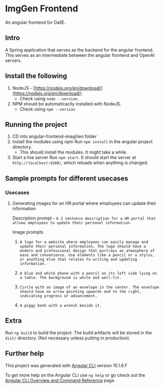 # ImgGen Frontend

An angular frontend for DallE.

## Intro

A Spring application that serves as the backend for the angular frontend. This serves as an intermediate between the angular frontend and OpenAI servers.

## Install the following

1. NodeJS - [https://nodejs.org/en/download/](https://nodejs.org/en/download/)
    - Check using `node --version`.
2. NPM should be automaticaclly installed with NodeJS.
    - Check using `npm --version`

## Running the project

1. CD into angular-frontend-imagGen folder
2. Install the modules using npm
   Run `npm install` in the angular project directory.
    - This should install the modules. It might take a while.
3. Start a live server
   Run `npm start`. It should start the server at `http://localhost:4200/`, which reloads when anything is changed.

## Sample prompts for different usecases

### Usecases

1. Generating images for an HR portal where employees can update their information

    Description prompt - `A 2 sentence description for a HR portal that allows employees to update their personal information.`

    Image prompts

    1. `A logo for a website where employees can easily manage and update their personal information. The logo should have a modern and professional design that portrays an atmosphere of ease and convenience. Use elements like a pencil or a stylus, or anything else that relates to writing and updating information.`

    2. `A blue and white phone with a pencil on its left side lying on a table. The background is white and well-lit.`

    3. `Circle with an image of an envelope in the center. The envelope should have an arrow pointing upwards and to the right, indicating progress or advancement.`

    4. `A piggy bank with a wrench beside it.`

## Extra

Run `ng build` to build the project. The build artifacts will be stored in the `dist/` directory. (Not necessary unless putting in production).

## Further help

This project was generated with [Angular CLI](https://github.com/angular/angular-cli) version 15.1.6.F

To get more help on the Angular CLI use `ng help` or go check out the [Angular CLI Overview and Command Reference](https://angular.io/cli) page.
